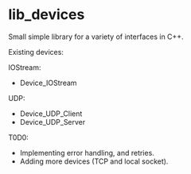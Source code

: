 # lib_devices
Small simple library for a variety of interfaces in C++.

Existing devices:

IOStream:
- Device_IOStream

UDP:
- Device_UDP_Client
- Device_UDP_Server

T0D0:

- Implementing error handling, and retries.
- Adding more devices (TCP and local socket).
